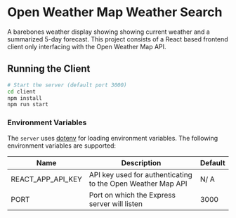 # Open Weather Map Weather Search

A barebones weather display showing showing current weather and a summarized 5-day forecast. This project consists of a React based frontend client only interfacing with the Open Weather Map API. 

## Running the Client
```bash
# Start the server (default port 3000)
cd client
npm install
npm run start
```
### Environment Variables
The `server` uses [dotenv](https://github.com/motdotla/dotenv) for loading environment variables. The following environment variables are supported:

| Name | Description | Default |
|------|-------------|---------|
| REACT_APP_API_KEY | API key used for authenticating to the Open Weather Map API | N/ A |
| PORT | Port on which the Express server will listen | 3000 |


